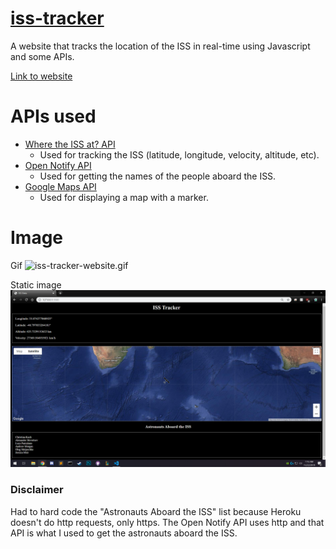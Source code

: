 # [iss-tracker](https://iss-tracker-js.herokuapp.com/)
A website that tracks the location of the ISS in real-time using Javascript and some APIs.

[Link to website](https://iss-tracker-js.herokuapp.com/)

# APIs used
- <a href="https://wheretheiss.at/w/developer">Where the ISS at? API</a>
  - Used for tracking the ISS (latitude, longitude, velocity, altitude, etc).
- <a href="http://open-notify.org/Open-Notify-API/People-In-Space/">Open Notify API</a>
  - Used for getting the names of the people aboard the ISS.
- <a href="https://developers.google.com/maps/documentation/javascript/tutorial">Google Maps API</a>
  - Used for displaying a map with a marker.
  
# Image

Gif
<img src="images/iss-tracker-website.gif" alt="iss-tracker-website.gif">

Static image
<img src="images/iss-tracker.png" alt="iss-tracker.png">

### Disclaimer
Had to hard code the "Astronauts Aboard the ISS" list because Heroku doesn't do http requests, only https. The Open Notify API uses http and that API is what I used to get the astronauts aboard the ISS.
